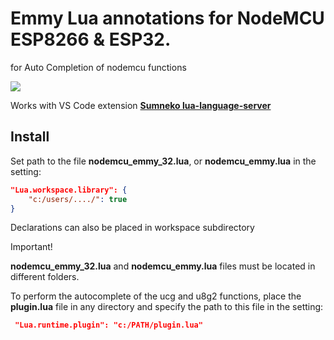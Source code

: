<h1>Emmy Lua annotations for NodeMCU ESP8266 & ESP32.</h1>

for Auto Completion of nodemcu functions

<img src="https://github.com/serg3295/nodeMCU-emmy/blob/main/images/nodemcu_emmy1.gif" style="max-width:100%;">


Works with VS Code extension **[Sumneko lua-language-server](https://github.com/sumneko/lua-language-server)**

<h2>Install</h2>

Set path to the file **nodemcu_emmy_32.lua**, or **nodemcu_emmy.lua** in the setting:

```json
"Lua.workspace.library": {
    "c:/users/..../": true
}
```

Declarations can also be placed in workspace subdirectory

Important!

**nodemcu_emmy_32.lua** and **nodemcu_emmy.lua** files must be located in different folders.

To perform the autocomplete of the ucg and u8g2 functions, place the **plugin.lua** file in any directory
 and specify the path to this file in the setting:

```json
 "Lua.runtime.plugin": "c:/PATH/plugin.lua"
```
